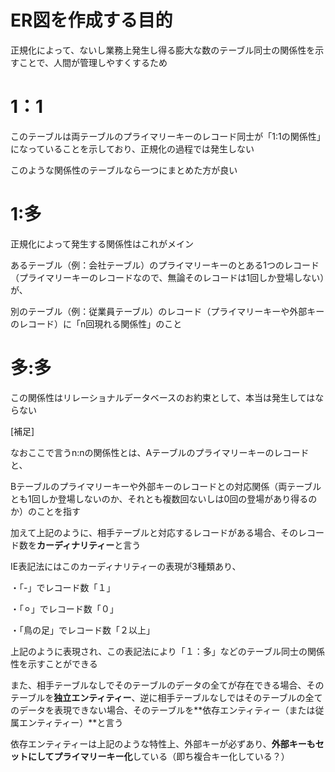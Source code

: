 # ER図を作成する目的

正規化によって、ないし業務上発生し得る膨大な数のテーブル同士の関係性を示すことで、人間が管理しやすくするため

# 1：1

このテーブルは両テーブルのプライマリーキーのレコード同士が「1:1の関係性」になっていることを示しており、正規化の過程では発生しない

このような関係性のテーブルなら一つにまとめた方が良い

# 1:多

正規化によって発生する関係性はこれがメイン

あるテーブル（例：会社テーブル）のプライマリーキーのとある1つのレコード（プライマリーキーのレコードなので、無論そのレコードは1回しか登場しない）が、

別のテーブル（例：従業員テーブル）のレコード（プライマリーキーや外部キーのレコード）に「n回現れる関係性」のこと

# 多:多

この関係性はリレーショナルデータベースのお約束として、本当は発生してはならない

[補足]

なおここで言うn:nの関係性とは、Aテーブルのプライマリーキーのレコードと、

Bテーブルのプライマリーキーや外部キーのレコードとの対応関係（両テーブルとも1回しか登場しないのか、それとも複数回ないしは0回の登場があり得るのか）のことを指す

加えて上記のように、相手テーブルと対応するレコードがある場合、そのレコード数を**カーディナリティー**と言う

IE表記法にはこのカーディナリティーの表現が3種類あり、

・「-」でレコード数「１」

・「⚪︎」でレコード数「０」

・「鳥の足」でレコード数「２以上」

上記のように表現され、この表記法により「１：多」などのテーブル同士の関係性を示すことができる

また、相手テーブルなしでそのテーブルのデータの全てが存在できる場合、そのテーブルを**独立エンティティー**、逆に相手テーブルなしではそのテーブルの全てのデータを表現できない場合、そのテーブルを**依存エンティティー（または従属エンティティー）**と言う

依存エンティティーは上記のような特性上、外部キーが必ずあり、**外部キーもセットにしてプライマリーキー化**している（即ち複合キー化している？）